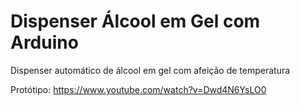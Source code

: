 # Dispenser Álcool em Gel com Arduino
Dispenser automático de álcool em gel com afeição de temperatura

Protótipo: https://www.youtube.com/watch?v=Dwd4N6YsLO0
